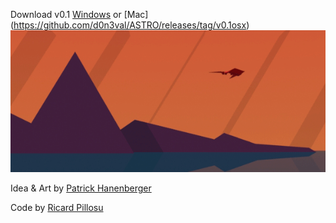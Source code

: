 Download v0.1 [Windows](https://github.com/d0n3val/ASTRO/releases/tag/v0.1) or [Mac] (https://github.com/d0n3val/ASTRO/releases/tag/v0.1osx)
![ASTRO](astro_sideshooter.gif)

Idea & Art by [Patrick Hanenberger](http://www.patrickhanenberger.com/)

Code by [Ricard Pillosu](https://github.com/d0n3val/)
